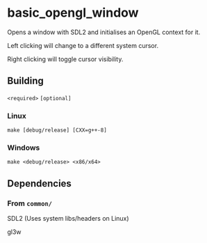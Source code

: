 # basic_opengl_window

Opens a window with SDL2 and initialises an OpenGL context for it.

Left clicking will change to a different system cursor.

Right clicking will toggle cursor visibility.

## Building

`<required>` `[optional]`

### Linux

```
make [debug/release] [CXX=g++-8]
```

### Windows

```
make <debug/release> <x86/x64>
```

## Dependencies

### From `common/`

SDL2 (Uses system libs/headers on Linux)

gl3w